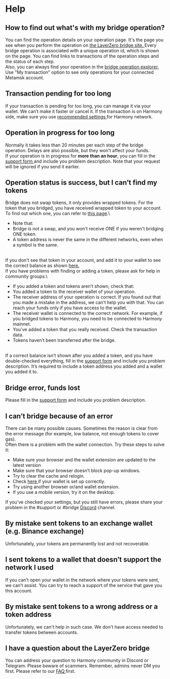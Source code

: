 # Help

## How to find out what's with my bridge operation?

You can find the operation details on your operation page. It's the page you see when you perform the operation on [the LayerZero bridge site. ](https://bridge.harmony.one/)Every bridge operation is associated with a unique operation id, which is shown on the page. You can find links to transactions of the operation steps and the status of each step.\
Also, you can always find your operation in the [bridge operation explorer.](https://bridge.harmony.one/explorer) Use "My transaction" option to see only operations for your connected Metamsk account.

## Transaction pending for too long

If your transaction is pending for too long, you can manage it via your wallet. We can’t make it faster or cancel it. If the transaction is on Harmony side, make sure you use [recommended settings ](https://docs.harmony.one/home/general/wallets/browser-extensions-wallets/metamask-wallet/adding-harmony)for Harmony network.

## Operation in progress for too long

Normally it takes less than 20 minutes per each step of the bridge operation. Delays are also possible, but they won't affect your funds.\
If your operation is in progress for **more than an hour**, you can fill in the [support form ](https://bridge.harmony.one/support)and include you problem description. Note that your request will be ignored if you send it earlier.

## Operation status is success, but I can’t find my tokens

Bridge does not swap tokens, it only provides wrapped tokens. For the token that you bridged, you have received wrapped token to your account. To find out which one, you can refer to [this page](../faq/token-address/).\


* Note that:
* Bridge is not a swap, and you won't receive ONE if you weren't bridging ONE token.
* A token address is never the same in the different networks, even when a symbol is the same.

\
If you don't see that token in your account, and add it to your wallet to see the correct balance as shown [here.](https://docs.harmony.one/home/general/wallets/browser-extensions-wallets/metamask-wallet/adding-custom-harmony-tokens)\
If you have problems with finding or adding a token, please ask for help in community groups.\


* If you added a token and tokens aren’t shown, check that:
* You added a token to the receiver wallet of your operation.
* The receiver address of your operation is correct. If you found out that you made a mistake in the address, we can’t help you with that. You can reach your funds only if you have access to the wallet.
* The receiver wallet is connected to the correct network. For example, if you bridged tokens to Harmony, you need to be connected to Harmony mainnet.
* You’ve added a token that you really received. Check the transaction data.
* Tokens haven’t been transferred after the bridge.

\
If a correct balance isn’t shown after you added a token, and you have double-checked everything, fill in the [support form](https://bridge.harmony.one/support) and include you problem description. It’s required to include a token address you added and a wallet you added it to.

## Bridge error, funds lost

Please fill in the [support form](https://bridge.harmony.one/support) and include you problem description.

## I can’t bridge because of an error

There can be many possible causes. Sometimes the reason is clear from the error message (for example, low balance, not enough tokens to cover gas).\
Often there is a problem with the wallet connection. Try these steps to solve it:

* Make sure your browser and the wallet extension are updated to the latest version
* Make sure that your browser doesn’t block pop-up windows.
* Try to clear the cache and relogin.
* Check [here ](https://docs.harmony.one/home/general/wallets/browser-extensions-wallets/metamask-wallet/adding-harmony)if your wallet is set up correctly.
* Try using another browser or/and wallet extension.
* If you use a mobile version, try it on the desktop.

If you’ve checked your settings, but you still have errors, please share your problem in the #support or #bridge [Discord](https://discord.com/invite/YJ6kgEZ5ed) channel.

## By mistake sent tokens to an exchange wallet (e.g. Binance exchange)

Unfortunately, your tokens are permanently lost and not recoverable.

## I sent tokens to a wallet that doesn’t support the network I used

If you can’t open your wallet in the network where your tokens were sent, we can’t assist. You can try to reach a support of the service that gave you this account.

## By mistake sent tokens to a wrong address or a token address

Unfortunately, we can't help in such case. We don't have access needed to transfer tokens between accounts.

## I have a question about the LayerZero bridge

You can address your question to Harmony community in Discord or Telegram. Please beware of scammers. Remember, admins never DM you first. Please refer to our [FAQ ](https://docs.harmony.one/home/general/bridges/layerzero-bridge/faq)first.
